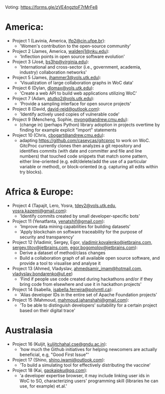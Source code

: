 Voting: https://forms.gle/zVE4ngztoF7rMrFe8

# America:
* Project 1 (Lavinia, America, lfp2@cin.ufpe.br):
  * 'Women's contribution to the open-source community'
* Project 2 (James, America, waldenj1@nku.edu):
  * 'Inflection points in open source software evolution'
* Project 3 (José, bs3hp@virginia.edu):
  * 'International and cross-sector (i.e., government, academia, industry) collaboration networks'
* Project 5 (James, jhammer3@vols.utk.edu):
  * 'Visualization of large collaboration graphs in WoC data'
* Project 6 (Dylan, dlomax@vols.utk.edu):
  * 'Create a web API to build web applications utilizing WoC'
* Project 7 (Adam, atutko2@vols.utk.edu):
  * 'Provide a sampling interface for open source projects'
* Project 8 (David, david-reid@outlook.com):
  * 'Identify actively used copies of vulnerable code'
* Project 9 (Mencheng, Sophie, myong@andrew.cmu.edu):
  * (change in) (perhaps Python) library adoption in projects overtime by finding for example explicit "import" statements
* Project 10 (Chris, cbogart@andrew.cmu.edu):
  * adapting https://github.com/caseycas/gitcproc to work on WoC.  GitcProc currently clones then analyzes a git repository and identifies commits (with date and committer and file and line numbers) that touched code snippets that match some pattern, either line-oriented (e.g. edit/delete/add the use of a particular variable or method), or block-oriented (e.g. capturing all edits within try blocks).

# Africa & Europe:
* Project 4 (Tapajit, Lero, Yosra, tdey2@vols.utk.edu, yosra.kazemi@gmail.com):
  * 'Identify commits created by small developer-specific bots'
* Project 11 (Yenatfanta, yenatshif@gmail.com):
  * 'Improve data mining capabilities for building datasets'
  * 'Apply blockchain on software traceability for the purpose of security and transparency'
* Project 12 (Vladimir, Sergey, Egor, vladimir.kovalenko@jetbrains.com, sergey.titov@jetbrains.com, egor.bogomolov@jetbrains.com):
  * Derive a dataset of method/class changes
  * Build a collaboration graph of all available open source  software, and provide a tool to visualise and analyse it
* Project 13 (Ahmed, Vladyslav, ahmedsamir_imam@hotmail.com, vladyslav.bondarenko@ut.ee)
  * 'Find if people use code created during hackathons and/or if they bring code from elsewhere and use it in hackathon projects'
* Project 14 (Isabella, isabella.ferreira@polymtl.ca):
  * 'Alias developer IDs in the entire set of Apache Foundation projects'
* Project 15 (Mahmoud, mahmoud.jahanshahi@gmail.com):
  * 'To be able to distinguish developers’ suitability for a certain project based on their digital trace'

# Australasia
* Project 16 (Kuljit, kuljitchahal.cse@gndu.ac.in):
  * 'how much the Github initiatives for helping newcomers are actually beneficial, e.g, "Good First Issue"'
* Project 17 (Shino, shino.iwami@outlook.com):
  * 'To build a simulating tool for effectively distributing the vaccine'
* Project 18 (Kai, gaokaipku@qq.com):
  * 'a developer expertise browser, it may include linking user ids in WoC to SO, characterizing users' programming skill (libraries he can use, for example) et.al.'
